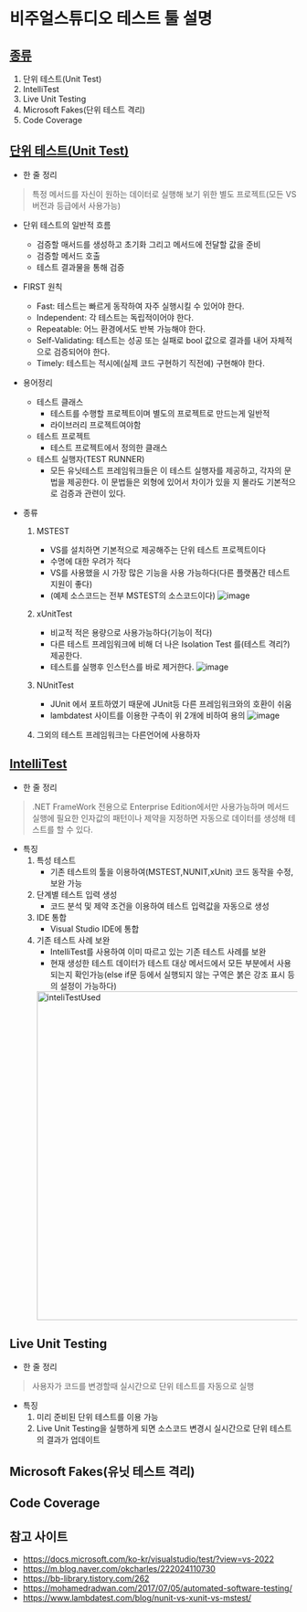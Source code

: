 # 비주얼스튜디오 테스트 툴 설명
## [종류](https://docs.microsoft.com/ko-kr/visualstudio/test/improve-code-quality?view=vs-2022)
    
1. 단위 테스트(Unit Test)
2. IntelliTest
3. Live Unit Testing
4. Microsoft Fakes(단위 테스트 격리)
5. Code Coverage

## [단위 테스트(Unit Test)](https://docs.microsoft.com/ko-kr/visualstudio/test/unit-test-basics?view=vs-2022)

 * 한 줄 정리  
> 특정 메서드를 자신이 원하는 데이터로 실행해 보기 위한 별도 프로젝트(모든 VS버전과 등급에서 사용가능)
 
 * 단위 테스트의 일반적 흐름
   - 검증할 매서드를 생성하고 초기화 그리고 메서드에 전달할 값을 준비
   -  검증할 메서드 호출
   -  테스트 결과물을 통해 검증

* FIRST 원칙
  - Fast: 테스트는 빠르게 동작하여 자주 실행시킬 수 있어야 한다.
  - Independent: 각 테스트는 독립적이어야 한다.
  - Repeatable: 어느 환경에서도 반복 가능해야 한다.
  - Self-Validating: 테스트는 성공 또는 실패로 bool 값으로 결과를 내어 자체적으로 검증되어야 한다.
  - Timely: 테스트는 적시에(실제 코드 구현하기 직전에) 구현해야 한다. 


 * 용어정리
   - 테스트 클래스
     + 테스트를 수행할 프로젝트이며 별도의 프로젝트로 만드는게 일반적
     + 라이브러리 프로젝트여야함 
   - 테스트 프로젝트
     + 테스트 프로젝트에서 정의한 클래스 
   - 테스트 실행자(TEST RUNNER)
     +  모든 유닛테스트 프레임워크들은 이 테스트 실행자를 제공하고, 각자의 문법을 제공한다. 이 문법들은 외형에 있어서 차이가 있을 지 몰라도 기본적으로 검증과 관련이 있다.

 * 종류
   1. MSTEST
      * VS를 설치하면 기본적으로 제공해주는 단위 테스트 프로젝트이다
      * 수명에 대한 우려가 적다
      * VS를 사용했을 시 가장 많은 기능을 사용 가능하다(다른 플랫폼간 테스트 지원이 좋다)
      * (예제 소스코드는 전부 MSTEST의 소스코드이다)
      ![image](https://user-images.githubusercontent.com/39551265/148309277-ab548a4f-38c4-4986-b6f8-9b2a04a97f08.png)
  
   2. xUnitTest
      * 비교적 적은 용량으로 사용가능하다(기능이 적다)
      * 다른 테스트 프레임워크에 비해 더 나은 Isolation Test 를(테스트 격리?) 제공한다.
      * 테스트를 실행후 인스턴스를 바로 제거한다.
      ![image](https://user-images.githubusercontent.com/39551265/148309392-d68bd656-4857-4652-98da-27c1530c389c.png)
   3. NUnitTest
      *  JUnit 에서 포트하였기 때문에 JUnit등 다른 프레임워크와의 호환이 쉬움
      *  lambdatest 사이트를 이용한 구측이 위 2개에 비하여 용의
      ![image](https://user-images.githubusercontent.com/39551265/148309326-0c6df0bf-ab57-4e0b-b3de-e2905feeceb7.png)
   4. 그외의 테스트 프레임워크는 다른언어에 사용하자

## [IntelliTest](https://docs.microsoft.com/ko-kr/visualstudio/test/intellitest-manual/?view=vs-2022)
* 한 줄 정리
> .NET FrameWork 전용으로 Enterprise Edition에서만 사용가능하며 메서드 실행에 필요한 인자값의 패턴이나 제약을 지정하면 자동으로 데이터를 생성해 테스트를 할 수 있다.

* 특징
  1. 특성 테스트
     * 기존 테스트의 툴을 이용하여(MSTEST,NUNIT,xUnit) 코드 동작을 수정, 보완 가능 
  2. 단계별 테스트 입력 생성
     * 코드 분석 및 제약 조건을 이용하여 테스트 입력값을 자동으로 생성
  3. IDE 통합
     * Visual Studio IDE에 통합 
  4. 기존 테스트 사례 보완
     * IntelliTest를 사용하여 이미 따르고 있는 기존 테스트 사례를 보완
     * 현재 생성한 테스트 데이터가 테스트 대상 메서드에서 모든 부분에서 사용되는지 확인가능(else if문 등에서 실행되지 않는 구역은 붉은 강조 표시 등의 설정이 가능하다)
     <img width="576" alt="inteliTestUsed" src="https://user-images.githubusercontent.com/39551265/148185739-10e9b062-029a-43c5-bc7f-dc080400e272.png">


## Live Unit Testing
* 한 줄 정리
> 사용자가 코드를 변경할때 실시간으로 단위 테스트를 자동으로 실행
* 특징
  1. 미리 준비된 단위 테스트를 이용 가능
  2. Live Unit Testing을 실행하게 되면 소스코드 변경시 실시간으로 단위 테스트의 결과가 업데이트
## Microsoft Fakes(유닛 테스트 격리)

## Code Coverage
   
## 참고 사이트

* https://docs.microsoft.com/ko-kr/visualstudio/test/?view=vs-2022
* https://m.blog.naver.com/okcharles/222024110730
* https://bb-library.tistory.com/262
* https://mohamedradwan.com/2017/07/05/automated-software-testing/
* https://www.lambdatest.com/blog/nunit-vs-xunit-vs-mstest/
